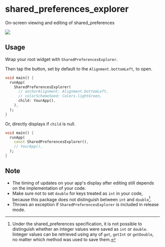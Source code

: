 # shared_preferences_explorer

On-screen viewing and editing of shared_preferences

![](https://github.com/skw398/shared_preferences_explorer/blob/main/assets/screenshot.png?raw=true)

## Usage

Wrap your root widget with `SharedPreferencesExplorer`.

Then tap the button, set by default to the `Alignment.bottomLeft`, to open.

```dart
void main() {
  runApp(
    SharedPreferencesExplorer(
      // anchorAlignment: Alignment.bottomLeft,
      // colorSchemeSeed: Colors.lightGreen,
      child: YourApp(),
    ),
  );
}
```

Or, directly displays if `child` is null.

```dart
void main() {
  runApp(
    const SharedPreferencesExplorer(),
    // YourApp(),
  );
}
```

## Note

* The timing of updates on your app's display after editing still depends on the implementation of your code.
* Make sure not to set `double` for keys treated as `int` in your code, because this package does not distinguish between `int` and `double`[^1].
* Throws an exception if `SharedPreferencesExplorer` is included in release mode.

[^1]: Under the shared_preferences specification, it is not possible to distinguish whether an integer values were saved as `int` or `double`. Iinteger values can be retrieved using any of `get`, `getInt` or `getDouble`, no matter which method was used to save them.

